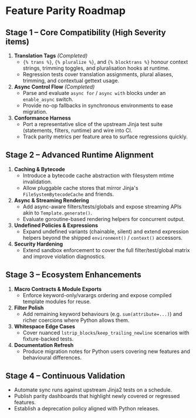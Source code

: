 # Feature Parity Roadmap

## Stage 1 – Core Compatibility (High Severity items)

1. **Translation Tags** *(Completed)*
   - `{% trans %}`, `{% pluralize %}`, and `{% blocktrans %}` honour context strings, trimming toggles, and pluralisation hooks at runtime.
   - Regression tests cover translation assignments, plural aliases, trimming, and contextual gettext usage.
2. **Async Control Flow** *(Completed)*
   - Parse and evaluate `async for` / `async with` blocks under an `enable_async` switch.
   - Provide no-op fallbacks in synchronous environments to ease migration.
3. **Conformance Harness**
   - Port a representative slice of the upstream Jinja test suite (statements, filters, runtime) and wire into CI.
   - Track parity metrics per feature area to surface regressions quickly.

## Stage 2 – Advanced Runtime Alignment

1. **Caching & Bytecode**
   - Introduce a bytecode cache abstraction with filesystem mtime invalidation.
   - Allow pluggable cache stores that mirror Jinja's `FileSystemBytecodeCache` and friends.
2. **Async & Streaming Rendering**
   - Add async-aware filters/tests/globals and expose streaming APIs akin to `Template.generate()`.
   - Evaluate goroutine-based rendering helpers for concurrent output.
3. **Undefined Policies & Expressions**
   - Expand undefined variants (chainable, silent) and extend expression helpers beyond the shipped `environment()` / `context()` accessors.
4. **Security Hardening**
   - Extend sandbox enforcement to cover the full filter/test/global matrix and improve violation diagnostics.

## Stage 3 – Ecosystem Enhancements

1. **Macro Contracts & Module Exports**
   - Enforce keyword-only/varargs ordering and expose compiled template modules for reuse.
2. **Filter Polish**
   - Add remaining keyword behaviours (e.g. `sum(attribute=...)`) and richer coercions where Python allows them.
3. **Whitespace Edge Cases**
   - Cover nuanced `lstrip_blocks`/`keep_trailing_newline` scenarios with fixture-backed tests.
4. **Documentation Refresh**
   - Produce migration notes for Python users covering new features and behavioural differences.

## Stage 4 – Continuous Validation

- Automate sync runs against upstream Jinja2 tests on a schedule.
- Publish parity dashboards that highlight newly covered or regressed features.
- Establish a deprecation policy aligned with Python releases.
